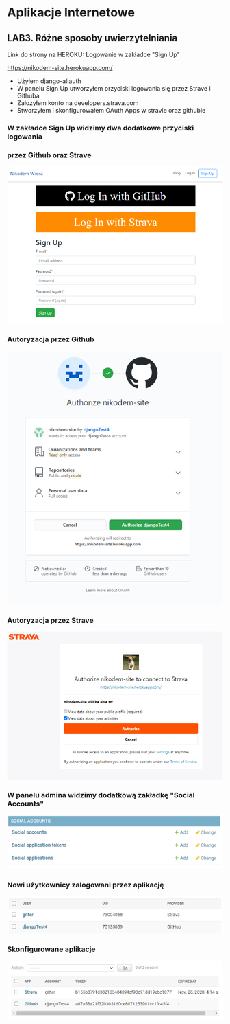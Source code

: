 # Aplikacje Internetowe

## LAB3. Różne sposoby uwierzytelniania
Link do strony na HEROKU:
Logowanie w zakładce "Sign Up"

https://nikodem-site.herokuapp.com/

- Użyłem django-allauth
- W panelu Sign Up utworzyłem przyciski logowania się przez Strave i Githuba
- Założyłem konto na developers.strava.com 
- Stworzyłem i skonfigurowałem OAuth Apps w stravie oraz githubie

### W zakładce Sign Up widzimy dwa dodatkowe przyciski logowania
### przez Github oraz Strave
  ![strona głóna](/scr/lab3/1.PNG)
### Autoryzacja przez Github
  ![strona głóna](/scr/lab3/2.PNG)
### Autoryzacja przez Strave
  ![strona głóna](/scr/lab3/3.PNG)
### W panelu admina widzimy dodatkową zakładkę "Social Accounts"
![strona głóna](/scr/lab3/4.PNG)
### Nowi użytkownicy zalogowani przez aplikację
![strona głóna](/scr/lab3/5.PNG)
### Skonfigurowane aplikacje
![strona głóna](/scr/lab3/6.PNG)
